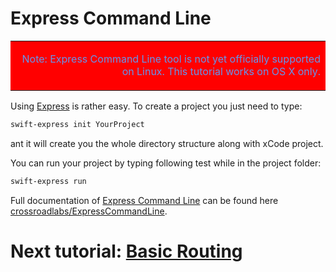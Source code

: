 # Express Command Line

<table bgcolor="#ff0000">
<tr><td>
<p align="right">
	<font color="cornflowerblue">
		Note: Express Command Line tool is not yet officially supported on Linux. This tutorial works on OS X only.
	</font>
</p>
</td></tr>
</table>

Using [Express](http://swiftexpress.io) is rather easy. To create a project you just need to type:

```sh
swift-express init YourProject
```

ant it will create you the whole directory structure along with xCode project.

You can run your project by typing following test while in the project folder:

```sh
swift-express run
```

Full documentation of [Express Command Line](https://github.com/crossroadlabs/ExpressCommandLine) can be found here [crossroadlabs/ExpressCommandLine](https://github.com/crossroadlabs/ExpressCommandLine).

# Next tutorial: [Basic Routing](./routing.md)

